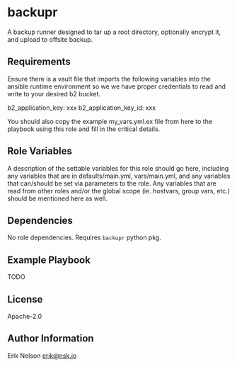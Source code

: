 backupr
=========

A backup runner designed to tar up a root directory, optionally encrypt it, and upload to offsite backup.

Requirements
------------

Ensure there is a vault file that imports the following variables
into the ansible runtime environment so we we have proper credentials
to read and write to your desired b2 bucket.

b2_application_key: xxx
b2_application_key_id: xxx

You should also copy the example my_vars.yml.ex file from here to the playbook
using this role and fill in the critical details.


Role Variables
--------------

A description of the settable variables for this role should go here, including any variables that are in defaults/main.yml, vars/main.yml, and any variables that can/should be set via parameters to the role. Any variables that are read from other roles and/or the global scope (ie. hostvars, group vars, etc.) should be mentioned here as well.

Dependencies
------------

No role dependencies.
Requires `backupr` python pkg.

Example Playbook
----------------

TODO

License
-------

Apache-2.0

Author Information
------------------

Erik Nelson <erik@nsk.io>
